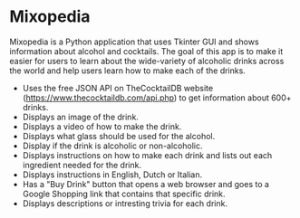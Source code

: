 # Mixopedia
Mixopedia is a Python application that uses Tkinter GUI and shows information about alcohol and cocktails. The goal of this app is to make it easier for users to learn about the wide-variety of alcoholic drinks across the world and help users learn how to make each of the drinks. 
- Uses the free JSON API on TheCocktailDB website (https://www.thecocktaildb.com/api.php) to get information about 600+ drinks. 
- Displays an image of the drink.
- Displays a video of how to make the drink.
- Displays what glass should be used for the alcohol.
- Display if the drink is alcoholic or non-alcoholic.
- Displays instructions on how to make each drink and lists out each ingredient needed for the drink.
- Displays instructions in English, Dutch or Italian.
- Has a "Buy Drink" button that opens a web browser and goes to a Google Shopping link that contains that specific drink.
- Displays descriptions or intresting trivia for each drink. 
